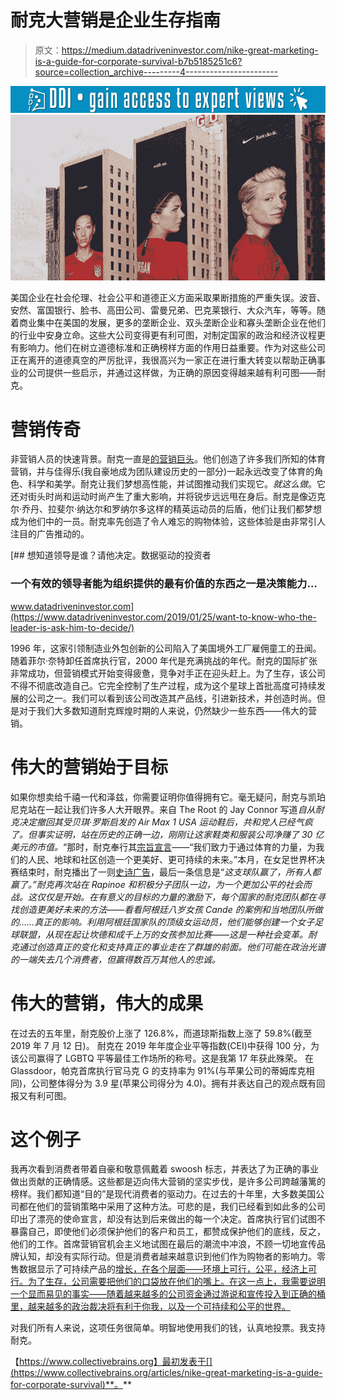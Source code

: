 # 耐克大营销是企业生存指南

> 原文：<https://medium.datadriveninvestor.com/nike-great-marketing-is-a-guide-for-corporate-survival-b7b5185251c6?source=collection_archive---------4----------------------->

[![](img/a0ef128b5fdceaa8e8a4d10c1fdedd1d.png)](http://www.track.datadriveninvestor.com/1B9E)![](img/ae3ed8c12b50af2c84108416e8333da7.png)

美国企业在社会伦理、社会公平和道德正义方面采取果断措施的严重失误。波音、安然、富国银行、脸书、高田公司、雷曼兄弟、巴克莱银行、大众汽车，等等。随着商业集中在美国的发展，更多的垄断企业、双头垄断企业和寡头垄断企业在他们的行业中安身立命。这些大公司变得更有利可图，对制定国家的政治和经济议程更有影响力。他们在树立道德标准和正确榜样方面的作用日益重要。作为对这些公司正在离开的道德真空的严厉批评，我很高兴为一家正在进行重大转变以帮助正确事业的公司提供一些启示，并通过这样做，为正确的原因变得越来越有利可图——耐克。

# **营销传奇**

非营销人员的快速背景。耐克一直是[的营销巨头](https://www.newitts.com/blog/history-of-nike?country=/)。他们创造了许多我们所知的体育营销，并与佳得乐(我自豪地成为团队建设历史的一部分)一起永远改变了体育的角色、科学和美学。耐克让我们梦想高性能，并试图推动我们实现它。*就这么做*。它还对街头时尚和运动时尚产生了重大影响，并将锐步远远甩在身后。耐克是像迈克尔·乔丹、拉斐尔·纳达尔和罗纳尔多这样的精英运动员的后盾，他们让我们都梦想成为他们中的一员。耐克率先创造了令人难忘的购物体验，这些体验是由非常引人注目的广告推动的。

[](https://www.datadriveninvestor.com/2019/01/25/want-to-know-who-the-leader-is-ask-him-to-decide/) [## 想知道领导是谁？请他决定。数据驱动的投资者

### 一个有效的领导者能为组织提供的最有价值的东西之一是决策能力…

www.datadriveninvestor.com](https://www.datadriveninvestor.com/2019/01/25/want-to-know-who-the-leader-is-ask-him-to-decide/) 

1996 年，这家引领制造业外包创新的公司陷入了美国境外工厂雇佣童工的丑闻。随着菲尔·奈特卸任首席执行官，2000 年代是充满挑战的年代。耐克的国际扩张非常成功，但营销模式开始变得疲惫，竞争对手正在迎头赶上。为了生存，该公司不得不彻底改造自己。它完全控制了生产过程，成为这个星球上首批高度可持续发展的公司之一。我们可以看到该公司改造其产品线，引进新技术，并创造时尚。但是对于我们大多数知道耐克辉煌时期的人来说，仍然缺少一些东西——伟大的营销。

# 伟大的营销始于目标

如果你想卖给千禧一代和泽兹，你需要证明你值得拥有它。毫无疑问，耐克与凯珀尼克站在一起让我们许多人大开眼界。来自 The Root 的 Jay Connor 写道*自从耐克决定撤回其受贝琪·罗斯启发的 Air Max 1 USA 运动鞋后，共和党人已经气疯了。但事实证明，站在历史的正确一边，刚刚让这家鞋类和服装公司净赚了 30 亿美元的市值。*“那时，耐克奉行其[宗旨宣言](https://purpose.nike.com/)——“我们致力于通过体育的力量，为我们的人民、地球和社区创造一个更美好、更可持续的未来。”本月，在女足世界杯决赛结束时，耐克播出了一则[史诗广告](https://www.youtube.com/watch?v=FFC7RdYV3ys)，最后一条信息是“*这支球队赢了，所有人都赢了。”耐克再次站在 Rapinoe 和积极分子团队一边，为一个更加公平的社会而战。这仅仅是开始。在有意义的目标的力量的激励下，每个国家的耐克团队都在寻找创造更美好未来的方法——看看阿根廷八岁女孩 Cande 的案例和当地团队所做的……真正的影响。利用阿根廷国家队的顶级女运动员，他们能够创建一个女子足球联盟，从现在起让坎德和成千上万的女孩参加比赛——这是一种社会变革。耐克通过创造真正的变化和支持真正的事业走在了群雄的前面。他们可能在政治光谱的一端失去几个消费者，但赢得数百万其他人的忠诚。*

# **伟大的营销，伟大的成果**

在过去的五年里，耐克股价上涨了 126.8%，而道琼斯指数上涨了 59.8%(截至 2019 年 7 月 12 日)。
耐克在 2019 年年度企业平等指数(CEI)中获得 100 分，为该公司赢得了 LGBTQ 平等最佳工作场所的称号。这是我第 17 年获此殊荣。
在 Glassdoor，帕克首席执行官马克 G 的支持率为 91%(与苹果公司的蒂姆库克相同)，公司整体得分为 3.9 星(苹果公司得分为 4.0)。拥有并表达自己的观点既有回报又有利可图。

# 这个例子

我再次看到消费者带着自豪和敬意佩戴着 swoosh 标志，并表达了为正确的事业做出贡献的正确情感。这些都是迈向伟大营销的坚实步伐，是许多公司跨越藩篱的榜样。我们都知道“目的”是现代消费者的驱动力。在过去的十年里，大多数美国公司都在他们的营销策略中采用了这种方法。可悲的是，我们已经看到如此多的公司印出了漂亮的使命宣言，却没有达到后来做出的每一个决定。首席执行官们试图不暴露自己，即使他们必须保护他们的客户和员工，都赞成保护他们的底线，反之，他们的工作。首席营销官机会主义地试图在最后的潮流中冲浪，不顾一切地宣传品牌认知，却没有实际行动。但是消费者越来越意识到他们作为购物者的影响力。零售数据显示了可持续产品的[增长，在各个层面——环境上可行，公平，经济上可行。为了生存，公司需要把他们的口袋放在他们的嘴上。在这一点上，我需要说明一个显而易见的事实——随着越来越多的公司资金通过游说和宣传投入到正确的桶里，越来越多的政治裁决将有利于你我，以及一个可持续和公平的世界。](https://www.entrepreneur.com/article/324001)

对我们所有人来说，这项任务很简单。明智地使用我们的钱，认真地投票。我支持耐克。

【https://www.collectivebrains.org】最初发表于[](https://www.collectivebrains.org/articles/nike-great-marketing-is-a-guide-for-corporate-survival)**。**